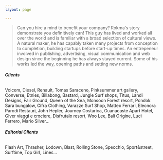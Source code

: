 ```yaml
---
layout: page

---
```


>Can you hire a mind to benefit your company? Rokma's story demonstrate you definitively can!  This guy has lived and worked all over the world and is familiar with a broad selection of cultural views. A natural maker, he has capably taken many projects from conception to completion, building startups before start-up times. An entrepeneur involved in publishing, advertising, visual communication and web design since the beginning he has always stayed current. Some of his works led the way, opening paths and setting new norms.

###### **_Clients_**

Volcom, Diesel, Renault, Tomas Saraceno, Pinksummer art gallery, Converse, Etnies, Billabong, Bastard, Jungle Surf shops, Titus, Landi Designs, Fair Ground, Queen of the Sea, Monsoon Forest resort, Pondok Sara bungalow, Cifra Clothing, Varazze Surf Shop, Matteo Ferrari, Eleonora Parodi Restauri, John Hepler, Journey Costarica, Guanacaste Apart Hotel, Giver viaggi e crociere, Disfrutalo resort, Woo Lee, Bali Origine, Luci Ferrero, Mario Silver...

###### **_Editorial Clients_**

Flash Art, Thrasher, Lodown, Blast, Rolling Stone, Specchio, Sport&amp;street, Surftime, Top Girl, Lines...

